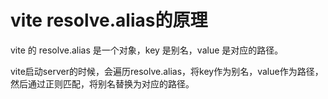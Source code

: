 # vite resolve.alias的原理
vite 的 resolve.alias 是一个对象，key 是别名，value 是对应的路径。

vite启动server的时候，会遍历resolve.alias，将key作为别名，value作为路径，然后通过正则匹配，将别名替换为对应的路径。
